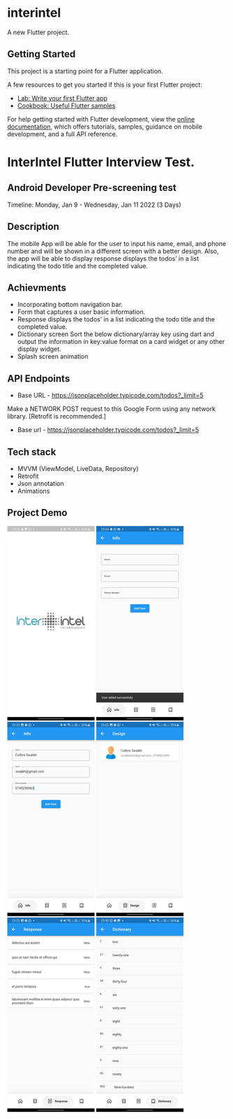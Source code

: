 # interintel

A new Flutter project.

## Getting Started

This project is a starting point for a Flutter application.

A few resources to get you started if this is your first Flutter project:

- [Lab: Write your first Flutter app](https://docs.flutter.dev/get-started/codelab)
- [Cookbook: Useful Flutter samples](https://docs.flutter.dev/cookbook)

For help getting started with Flutter development, view the
[online documentation](https://docs.flutter.dev/), which offers tutorials,
samples, guidance on mobile development, and a full API reference.

# InterIntel Flutter Interview Test.

## Android Developer Pre-screening test

Timeline: Monday, Jan 9 - Wednesday, Jan 11 2022 (3 Days)

## Description
The mobile App will be able for the user to input his name, email, and phone number and will be shown in a different screen with a better design. Also, the app will be able to display response displays the todos’ in a
list indicating the todo title and the completed value.

## Achievments
- Incorporating bottom navigation bar.
- Form that captures a user basic information.
- Response displays the todos’ in a list indicating the todo title and the completed value.
- Dictionary screen Sort the below dictionary/array key using dart and output the information in key:value format on a card widget or any other display widget.
- Splash screen animation

## API Endpoints

- Base URL - https://jsonplaceholder.typicode.com/todos?_limit=5


Make a NETWORK POST request to this Google Form using any network library. [Retrofit is recommended.]
- Base url - https://jsonplaceholder.typicode.com/todos?_limit=5

## Tech stack
- MVVM (ViewModel, LiveData, Repository)
- Retrofit
- Json annotation
- Animations

## Project Demo

<p float = "left">
<img src = "screenshots/Screenshot_20230109_233506.jpg" width = 200>
<img src = "screenshots/Screenshot_20230109_232447.jpg" width = 200>
<img src = "screenshots/Screenshot_20230109_232509.jpg" width = 200>
<img src = "screenshots/Screenshot_20230109_232516.jpg" width = 200>
<img src = "screenshots/Screenshot_20230109_232523.jpg" width = 200>
<img src = "screenshots/Screenshot_20230109_233034.jpg" width = 200>
</p>

